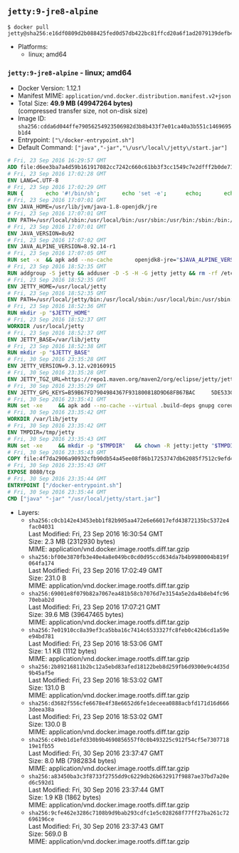 ## `jetty:9-jre8-alpine`

```console
$ docker pull jetty@sha256:e16df0809d2b088425fed0d57db422bc81ffcd20a6f1ad2079139defb44400ac
```

-	Platforms:
	-	linux; amd64

### `jetty:9-jre8-alpine` - linux; amd64

-	Docker Version: 1.12.1
-	Manifest MIME: `application/vnd.docker.distribution.manifest.v2+json`
-	Total Size: **49.9 MB (49947264 bytes)**  
	(compressed transfer size, not on-disk size)
-	Image ID: `sha256:cdda6d044ffe79056254923506982d3b8b433f7e01ca40a3b551c1469695b1d4`
-	Entrypoint: `["\/docker-entrypoint.sh"]`
-	Default Command: `["java","-jar","\/usr\/local\/jetty\/start.jar"]`

```dockerfile
# Fri, 23 Sep 2016 16:29:57 GMT
ADD file:d6ee3ba7a4d59b161917082cc7242c660c61bb3f3cc1549c7e2dfff2b0de7104 in / 
# Fri, 23 Sep 2016 17:02:28 GMT
ENV LANG=C.UTF-8
# Fri, 23 Sep 2016 17:02:29 GMT
RUN { 		echo '#!/bin/sh'; 		echo 'set -e'; 		echo; 		echo 'dirname "$(dirname "$(readlink -f "$(which javac || which java)")")"'; 	} > /usr/local/bin/docker-java-home 	&& chmod +x /usr/local/bin/docker-java-home
# Fri, 23 Sep 2016 17:07:01 GMT
ENV JAVA_HOME=/usr/lib/jvm/java-1.8-openjdk/jre
# Fri, 23 Sep 2016 17:07:01 GMT
ENV PATH=/usr/local/sbin:/usr/local/bin:/usr/sbin:/usr/bin:/sbin:/bin:/usr/lib/jvm/java-1.8-openjdk/jre/bin:/usr/lib/jvm/java-1.8-openjdk/bin
# Fri, 23 Sep 2016 17:07:01 GMT
ENV JAVA_VERSION=8u92
# Fri, 23 Sep 2016 17:07:02 GMT
ENV JAVA_ALPINE_VERSION=8.92.14-r1
# Fri, 23 Sep 2016 17:07:05 GMT
RUN set -x 	&& apk add --no-cache 		openjdk8-jre="$JAVA_ALPINE_VERSION" 	&& [ "$JAVA_HOME" = "$(docker-java-home)" ]
# Fri, 23 Sep 2016 18:52:35 GMT
RUN addgroup -S jetty && adduser -D -S -H -G jetty jetty && rm -rf /etc/group- /etc/passwd- /etc/shadow-
# Fri, 23 Sep 2016 18:52:35 GMT
ENV JETTY_HOME=/usr/local/jetty
# Fri, 23 Sep 2016 18:52:35 GMT
ENV PATH=/usr/local/jetty/bin:/usr/local/sbin:/usr/local/bin:/usr/sbin:/usr/bin:/sbin:/bin:/usr/lib/jvm/java-1.8-openjdk/jre/bin:/usr/lib/jvm/java-1.8-openjdk/bin
# Fri, 23 Sep 2016 18:52:36 GMT
RUN mkdir -p "$JETTY_HOME"
# Fri, 23 Sep 2016 18:52:37 GMT
WORKDIR /usr/local/jetty
# Fri, 23 Sep 2016 18:52:37 GMT
ENV JETTY_BASE=/var/lib/jetty
# Fri, 23 Sep 2016 18:52:38 GMT
RUN mkdir -p "$JETTY_BASE"
# Fri, 30 Sep 2016 23:35:28 GMT
ENV JETTY_VERSION=9.3.12.v20160915
# Fri, 30 Sep 2016 23:35:28 GMT
ENV JETTY_TGZ_URL=https://repo1.maven.org/maven2/org/eclipse/jetty/jetty-distribution/9.3.12.v20160915/jetty-distribution-9.3.12.v20160915.tar.gz
# Fri, 30 Sep 2016 23:35:29 GMT
ENV JETTY_GPG_KEYS=B59B67FD7904984367F931800818D9D68FB67BAC 	5DE533CB43DAF8BC3E372283E7AE839CD7C58886
# Fri, 30 Sep 2016 23:35:41 GMT
RUN set -xe 	&& apk add --no-cache --virtual .build-deps gnupg coreutils curl 	&& curl -SL "$JETTY_TGZ_URL" -o jetty.tar.gz 	&& curl -SL "$JETTY_TGZ_URL.asc" -o jetty.tar.gz.asc 	&& export GNUPGHOME="$(mktemp -d)" 	&& for key in $JETTY_GPG_KEYS; do 		gpg --keyserver ha.pool.sks-keyservers.net --recv-keys "$key"; done 	&& gpg --batch --verify jetty.tar.gz.asc jetty.tar.gz 	&& rm -r "$GNUPGHOME" 	&& tar -xvzf jetty.tar.gz 	&& mv jetty-distribution-$JETTY_VERSION/* ./ 	&& sed -i '/jetty-logging/d' etc/jetty.conf 	&& rm -fr demo-base javadoc 	&& rm jetty.tar.gz* 	&& rm -fr jetty-distribution-$JETTY_VERSION/ 	&& cd $JETTY_BASE 	&& modules="$(grep -- ^--module= "$JETTY_HOME/start.ini" | cut -d= -f2 | paste -d, -s)" 	&& java -jar "$JETTY_HOME/start.jar" --add-to-startd="$modules,setuid" 	&& apk del .build-deps 	&& rm -fr .build-deps 	&& rm -rf /tmp/hsperfdata_root
# Fri, 30 Sep 2016 23:35:42 GMT
WORKDIR /var/lib/jetty
# Fri, 30 Sep 2016 23:35:42 GMT
ENV TMPDIR=/tmp/jetty
# Fri, 30 Sep 2016 23:35:43 GMT
RUN set -xe 	&& mkdir -p "$TMPDIR" 	&& chown -R jetty:jetty "$TMPDIR" "$JETTY_BASE"
# Fri, 30 Sep 2016 23:35:43 GMT
COPY file:4f7da2906a90932cfb90db54a45ee08f86b17253747db62085f7512c9efd46ad in / 
# Fri, 30 Sep 2016 23:35:43 GMT
EXPOSE 8080/tcp
# Fri, 30 Sep 2016 23:35:44 GMT
ENTRYPOINT ["/docker-entrypoint.sh"]
# Fri, 30 Sep 2016 23:35:44 GMT
CMD ["java" "-jar" "/usr/local/jetty/start.jar"]
```

-	Layers:
	-	`sha256:c0cb142e43453ebb1f82b905aa472e6e66017efd43872135bc5372e4fac04031`  
		Last Modified: Fri, 23 Sep 2016 16:30:54 GMT  
		Size: 2.3 MB (2312930 bytes)  
		MIME: application/vnd.docker.image.rootfs.diff.tar.gzip
	-	`sha256:bf00e3870fb3e40e4a8e049bc0cd0d95ccd634da7b4b9980004b819f064fa174`  
		Last Modified: Fri, 23 Sep 2016 17:02:49 GMT  
		Size: 231.0 B  
		MIME: application/vnd.docker.image.rootfs.diff.tar.gzip
	-	`sha256:69001e8f079b82a7067ea481b58cb7076d7e3154a5e2da4b8eb4fc9670ebab2d`  
		Last Modified: Fri, 23 Sep 2016 17:07:21 GMT  
		Size: 39.6 MB (39647465 bytes)  
		MIME: application/vnd.docker.image.rootfs.diff.tar.gzip
	-	`sha256:7e01910cc8a39ef3ca5bba16c7414c6533327fc8feb0c42b6cd1a59ee94bd781`  
		Last Modified: Fri, 23 Sep 2016 18:53:06 GMT  
		Size: 1.1 KB (1112 bytes)  
		MIME: application/vnd.docker.image.rootfs.diff.tar.gzip
	-	`sha256:2b89216811b2bc12a5ebd83afed18122beb8d259fb6d9300e9c4d35d9b45af5e`  
		Last Modified: Fri, 23 Sep 2016 18:53:02 GMT  
		Size: 131.0 B  
		MIME: application/vnd.docker.image.rootfs.diff.tar.gzip
	-	`sha256:d3682f556cfe6678e4f38e6652d6fe1deceea0888acbfd171d16d6663deea38a`  
		Last Modified: Fri, 23 Sep 2016 18:53:02 GMT  
		Size: 130.0 B  
		MIME: application/vnd.docker.image.rootfs.diff.tar.gzip
	-	`sha256:c49eb1d1efd330b9b4690856557f0c0b493225c912f54cf5e730771819e1fb55`  
		Last Modified: Fri, 30 Sep 2016 23:37:47 GMT  
		Size: 8.0 MB (7982834 bytes)  
		MIME: application/vnd.docker.image.rootfs.diff.tar.gzip
	-	`sha256:a83450ba3c3f8733f2755dd9c6229db26b632917f9887ae37bd7a20ed6c592d1`  
		Last Modified: Fri, 30 Sep 2016 23:37:44 GMT  
		Size: 1.9 KB (1862 bytes)  
		MIME: application/vnd.docker.image.rootfs.diff.tar.gzip
	-	`sha256:9cfe462e3286c7108b9d9bab293cdfc1e5c028268f77ff27ba261c72696196ce`  
		Last Modified: Fri, 30 Sep 2016 23:37:43 GMT  
		Size: 569.0 B  
		MIME: application/vnd.docker.image.rootfs.diff.tar.gzip
